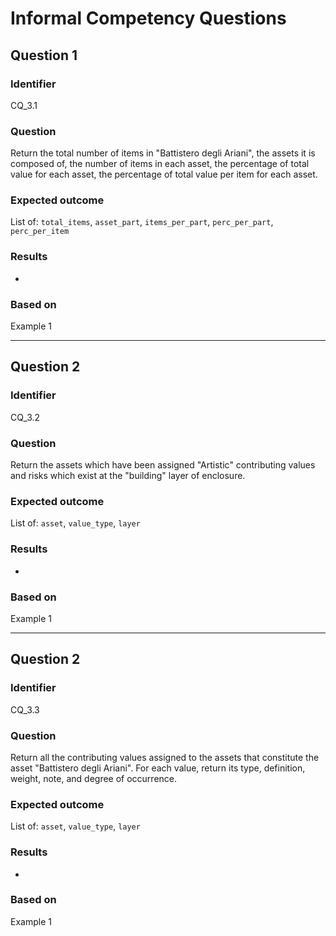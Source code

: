 # Informal Competency Questions
## Question 1

### Identifier
CQ_3.1

### Question
Return the total number of items in "Battistero degli Ariani", the assets it is composed of, the number of items in each asset, the percentage of total value for each asset, the percentage of total value per item for each asset.

### Expected outcome
List of: `total_items`, `asset_part`, `items_per_part`, `perc_per_part`, `perc_per_item`

### Results
-

### Based on
Example 1

***

## Question 2

### Identifier
CQ_3.2

### Question
Return the assets which have been assigned "Artistic" contributing values and risks which exist at the "building" layer of enclosure.

### Expected outcome
List of: `asset`, `value_type`, `layer`

### Results
-

### Based on
Example 1

***

## Question 2

### Identifier
CQ_3.3

### Question
Return all the contributing values assigned to the assets that constitute the asset "Battistero degli Ariani". For each value, return its type,  definition, weight, note, and degree of occurrence.

### Expected outcome
List of: `asset`, `value_type`, `layer`

### Results
-

### Based on
Example 1
